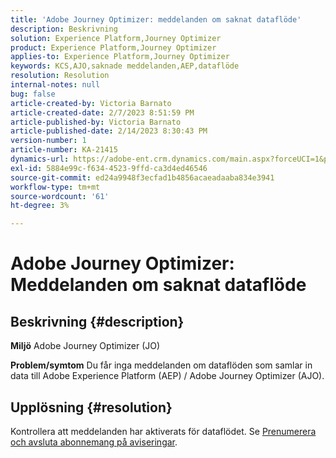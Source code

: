 ```yaml
---
title: 'Adobe Journey Optimizer: meddelanden om saknat dataflöde'
description: Beskrivning
solution: Experience Platform,Journey Optimizer
product: Experience Platform,Journey Optimizer
applies-to: Experience Platform,Journey Optimizer
keywords: KCS,AJO,saknade meddelanden,AEP,dataflöde
resolution: Resolution
internal-notes: null
bug: false
article-created-by: Victoria Barnato
article-created-date: 2/7/2023 8:51:59 PM
article-published-by: Victoria Barnato
article-published-date: 2/14/2023 8:30:43 PM
version-number: 1
article-number: KA-21415
dynamics-url: https://adobe-ent.crm.dynamics.com/main.aspx?forceUCI=1&pagetype=entityrecord&etn=knowledgearticle&id=3475a73e-29a7-ed11-aad1-6045bd0065f9
exl-id: 5884e99c-f634-4523-9ffd-ca3d4ed46546
source-git-commit: ed24a9948f3ecfad1b4856acaeadaaba834e3941
workflow-type: tm+mt
source-wordcount: '61'
ht-degree: 3%

---
```


# Adobe Journey Optimizer: Meddelanden om saknat dataflöde

## Beskrivning {#description}

<b>Miljö</b>
Adobe Journey Optimizer (JO)


<b>Problem/symtom</b>
Du får inga meddelanden om dataflöden som samlar in data till Adobe Experience Platform (AEP) / Adobe Journey Optimizer (AJO).


## Upplösning {#resolution}


Kontrollera att meddelanden har aktiverats för dataflödet. Se [Prenumerera och avsluta abonnemang på aviseringar](https://experienceleague.adobe.com/docs/experience-platform/sources/ui-tutorials/alerts.html?lang=en#subscribe-and-unsubscribe-to-alerts).
